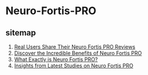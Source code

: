 # Neuro-Fortis-PRO

## sitemap

 1. [Real Users Share Their Neuro Fortis PRO Reviews](https://github.com/samytores/Neuro-Fortis-PRO/blob/38565d7f03ad0c707ad4ea545be456b7e5640379/Real%20Users%20Share%20Their%20Neuro%20Fortis%20PRO%20Reviews.md)
 2. [Discover the Incredible Benefits of Neuro Fortis PRO](https://github.com/samytores/Neuro-Fortis-PRO/blob/e0744ac33466c1fbc5ff3cffabb52a68be98e094/posts/Discover-the-Incredible-Benefits-of-Neuro-Fortis-PRO.md)
 3. [What Exactly is Neuro Fortis PRO?](https://github.com/samytores/Neuro-Fortis-PRO/blob/ee8454352d885985c50719080c7c6cb718251faf/posts/What-Exactly-is-Neuro-Fortis-PRO.md)
 4. [Insights from Latest Studies on Neuro Fortis PRO](https://github.com/samytores/Neuro-Fortis-PRO/blob/ee8454352d885985c50719080c7c6cb718251faf/posts/Insights-from-Latest-Studies-on-Neuro-Fortis-PRO.md)
